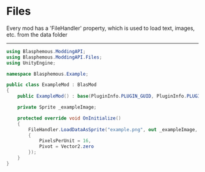 # Files

Every mod has a 'FileHandler' property, which is used to load text, images, etc. from the data folder

---

```cs
using Blasphemous.ModdingAPI;
using Blasphemous.ModdingAPI.Files;
using UnityEngine;

namespace Blasphemous.Example;

public class ExampleMod : BlasMod
{
    public ExampleMod() : base(PluginInfo.PLUGIN_GUID, PluginInfo.PLUGIN_NAME, PluginInfo.PLUGIN_VERSION) { }

    private Sprite _exampleImage;

    protected override void OnInitialize()
    {
        FileHandler.LoadDataAsSprite("example.png", out _exampleImage, new SpriteImportOptions()
        {
            PixelsPerUnit = 16,
            Pivot = Vector2.zero
        });
    }
}
```